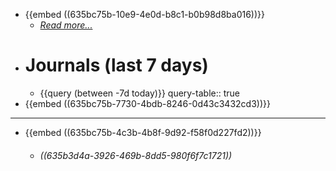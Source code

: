 - {{embed ((635bc75b-10e9-4e0d-b8c1-b0b98d8ba016))}}
	- *[Read more...]([[Homepage]])*
- # **Journals** (last 7 days)
	- {{query (between -7d today)}}
	  query-table:: true
- {{embed ((635bc75b-7730-4bdb-8246-0d43c3432cd3))}}
- ---
- {{embed ((635bc75b-4c3b-4b8f-9d92-f58f0d227fd2))}}
	- ###### ((635b3d4a-3926-469b-8dd5-980f6f7c1721))